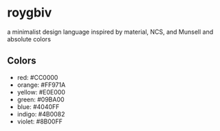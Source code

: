 # roygbiv
a minimalist design language inspired by material, NCS, and Munsell and absolute colors

## Colors

* red: #CC0000
* orange: #FF971A
* yellow: #E0E000
* green: #09BA00
* blue: #4040FF
* indigo: #4B0082
* violet: #8B00FF

